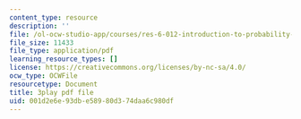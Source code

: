 ```yaml
---
content_type: resource
description: ''
file: /ol-ocw-studio-app/courses/res-6-012-introduction-to-probability-spring-2018/001d2e6e93dbe58980d374daa6c980df_Hmm9IqosCv4.pdf
file_size: 11433
file_type: application/pdf
learning_resource_types: []
license: https://creativecommons.org/licenses/by-nc-sa/4.0/
ocw_type: OCWFile
resourcetype: Document
title: 3play pdf file
uid: 001d2e6e-93db-e589-80d3-74daa6c980df
---
```

